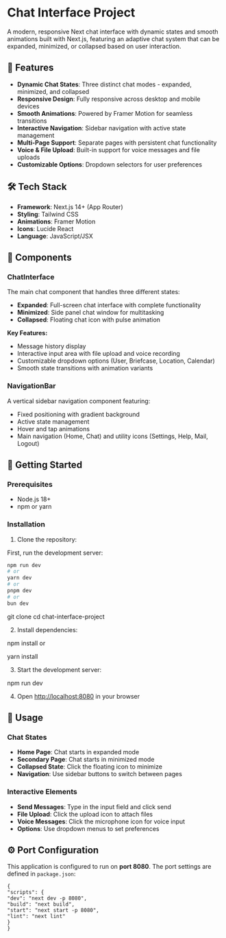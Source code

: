 # Chat Interface Project

A modern, responsive Next chat interface with dynamic states and smooth animations built with Next.js, featuring an adaptive chat system that can be expanded, minimized, or collapsed based on user interaction.

## 🚀 Features

- **Dynamic Chat States**: Three distinct chat modes - expanded, minimized, and collapsed
- **Responsive Design**: Fully responsive across desktop and mobile devices
- **Smooth Animations**: Powered by Framer Motion for seamless transitions
- **Interactive Navigation**: Sidebar navigation with active state management
- **Multi-Page Support**: Separate pages with persistent chat functionality
- **Voice & File Upload**: Built-in support for voice messages and file uploads
- **Customizable Options**: Dropdown selectors for user preferences

## 🛠️ Tech Stack

- **Framework**: Next.js 14+ (App Router)
- **Styling**: Tailwind CSS
- **Animations**: Framer Motion
- **Icons**: Lucide React
- **Language**: JavaScript/JSX



## 🎨 Components

### ChatInterface
The main chat component that handles three different states:

- **Expanded**: Full-screen chat interface with complete functionality
- **Minimized**: Side panel chat window for multitasking
- **Collapsed**: Floating chat icon with pulse animation

**Key Features:**
- Message history display
- Interactive input area with file upload and voice recording
- Customizable dropdown options (User, Briefcase, Location, Calendar)
- Smooth state transitions with animation variants

### NavigationBar
A vertical sidebar navigation component featuring:

- Fixed positioning with gradient background
- Active state management
- Hover and tap animations
- Main navigation (Home, Chat) and utility icons (Settings, Help, Mail, Logout)

## 🚀 Getting Started

### Prerequisites
- Node.js 18+ 
- npm or yarn

### Installation

1. Clone the repository:


First, run the development server:

```bash
npm run dev
# or
yarn dev
# or
pnpm dev
# or
bun dev
```

git clone <your-repo-url>
cd chat-interface-project



2. Install dependencies:

npm install
or

yarn install



3. Start the development server:

npm run dev



4. Open [http://localhost:8080](http://localhost:8080) in your browser

## 📱 Usage

### Chat States
- **Home Page**: Chat starts in expanded mode
- **Secondary Page**: Chat starts in minimized mode
- **Collapsed State**: Click the floating icon to minimize
- **Navigation**: Use sidebar buttons to switch between pages

### Interactive Elements
- **Send Messages**: Type in the input field and click send
- **File Upload**: Click the upload icon to attach files
- **Voice Messages**: Click the microphone icon for voice input
- **Options**: Use dropdown menus to set preferences

## ⚙️ Port Configuration

This application is configured to run on **port 8080**. The port settings are defined in `package.json`:
```
{
"scripts": {
"dev": "next dev -p 8080",
"build": "next build",
"start": "next start -p 8080",
"lint": "next lint"
}
}
```
